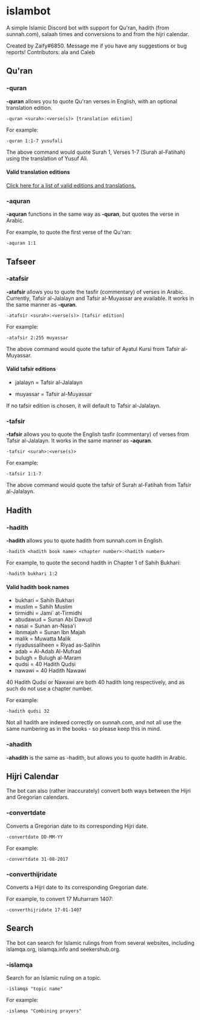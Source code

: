 # islambot
A simple Islamic Discord bot with support for Qu'ran, hadith (from sunnah.com), salaah times and conversions to and from the hijri calendar.

Created by Zaify#6850. Message me if you have any suggestions or bug reports! Contributors: ala and Caleb

## Qu'ran 

### -quran
**-quran** allows you to quote Qu'ran verses in English, with an optional translation edition.

```
-quran <surah>:<verse(s)> [translation edition]
```

For example:

```
-quran 1:1-7 yusufali 
```
The above command would quote Surah 1, Verses 1-7 (Surah al-Fatihah) using the translation of Yusuf Ali.

#### Valid translation editions

[Click here for a list of valid editions and translations.](https://github.com/galacticwarrior9/islambot/blob/master/Translations.md)

### -aquran
**-aquran** functions in the same way as **-quran**, but quotes the verse in Arabic.

For example, to quote the first verse of the Qu'ran:
```
-aquran 1:1
```

## Tafseer

### -atafsir
**-atafsir** allows you to quote the tasfir (commentary) of verses in Arabic. Currently, Tafsir al-Jalalayn and Tafsir al-Muyassar are available. It works in the same manner as **-quran**.

```
-atafsir <surah>:<verse(s)> [tafsir edition]
```

For example:

```
-atafsir 2:255 muyassar
```
The above command would quote the tafsir of Ayatul Kursi from Tafsir al-Muyassar.

#### Valid tafsir editions
* jalalayn = Tafsir al-Jalalayn

* muyassar = Tafsir al-Muyassar

If no tafsir edition is chosen, it will default to Tafsir al-Jalalayn.

### -tafsir
**-tafsir** allows you to quote the English tasfir (commentary) of verses from Tafsir al-Jalalayn. It works in the same manner as **-aquran**.

```
-tafsir <surah>:<verse(s)> 
```

For example:

```
-tafsir 1:1-7
```
The above command would quote the tafsir of Surah al-Fatihah from Tafsir al-Jalalayn. 

## Hadith 

### -hadith
**-hadith** allows you to quote hadith from sunnah.com in English.

```
-hadith <hadith book name> <chapter number>:<hadith number>
```

For example, to quote the second hadith in Chapter 1 of Sahih Bukhari:
```
-hadith bukhari 1:2
```

#### Valid hadith book names 

* bukhari = Sahih Bukhari
* muslim = Sahih Muslim
* tirmidhi = Jami` at-Tirmidhi
* abudawud = Sunan Abi Dawud
* nasai = Sunan an-Nasa'i
* ibnmajah = Sunan Ibn Majah
* malik = Muwatta Malik
* riyadussaliheen = Riyad as-Salihin
* adab = Al-Adab Al-Mufrad
* bulugh = Bulugh al-Maram
* qudsi = 40 Hadith Qudsi
* nawawi = 40 Hadith Nawawi

40 Hadith Qudsi or Nawawi are both 40 hadith long respectively, and as such do not use a chapter number.

For example:
```
-hadith qudsi 32
```

Not all hadith are indexed correctly on sunnah.com, and not all use the same numbering as in the books - so please keep this in mind.

### -ahadith
**-ahadith** is the same as -hadith, but allows you to quote hadith in Arabic. 


## Hijri Calendar

The bot can also (rather inaccurately) convert both ways between the Hijri and Gregorian calendars.

### -convertdate
Converts a Gregorian date to its corresponding Hijri date.

```
-convertdate DD-MM-YY 
```

For example:
```
-convertdate 31-08-2017
```

### -converthijridate
Converts a Hijri date to its corresponding Gregorian date.

For example, to convert 17 Muharram 1407:
```
-converthijridate 17-01-1407
```

## Search

The bot can search for Islamic rulings from from several websites, including islamqa.org, islamqa.info and seekershub.org.

### -islamqa
Search for an Islamic ruling on a topic.

```
-islamqa "topic name"
```

For example:
```
-islamqa "Combining prayers"
```

